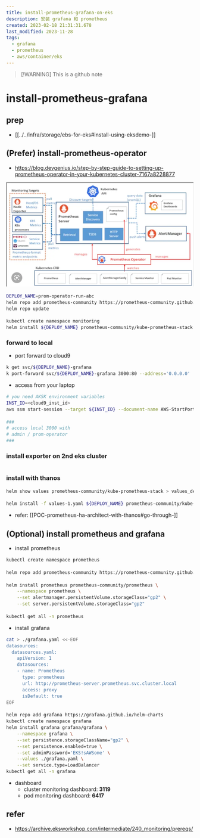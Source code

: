 ```yaml
---
title: install-prometheus-grafana-on-eks
description: 安装 grafana 和 prometheus
created: 2023-02-18 21:31:31.678
last_modified: 2023-11-28
tags:
  - grafana
  - prometheus
  - aws/container/eks
---
```

> [!WARNING] This is a github note

# install-prometheus-grafana

## prep

- [[../../infra/storage/ebs-for-eks#install-using-eksdemo-]] 

## (Prefer) install-prometheus-operator

- https://blog.devgenius.io/step-by-step-guide-to-setting-up-prometheus-operator-in-your-kubernetes-cluster-7167a8228877

![install-prometheus-grafana-png-1.png](install-prometheus-grafana-png-1.png)

```sh
DEPLOY_NAME=prom-operator-run-abc
helm repo add prometheus-community https://prometheus-community.github.io/helm-charts
helm repo update

kubectl create namespace monitoring
helm install ${DEPLOY_NAME} prometheus-community/kube-prometheus-stack --namespace monitoring

```

### forward to local

- port forward to cloud9
```sh
k get svc/${DEPLOY_NAME}-grafana
k port-forward svc/${DEPLOY_NAME}-grafana 3000:80 --address='0.0.0.0'

```

- access from your laptop
```sh
# you need AKSK environment variables
INST_ID=<cloud9_inst_id>
aws ssm start-session --target ${INST_ID} --document-name AWS-StartPortForwardingSession --parameters '{"localPortNumber":["3000"],"portNumber":["3000"]}'

###
# access local 3000 with 
# admin / prom-operator
###

```

### install exporter on 2nd eks cluster

```sh

```


### install with thanos

```sh
helm show values prometheus-community/kube-prometheus-stack > values_default2.yaml

helm install -f values-1.yaml ${DEPLOY_NAME} prometheus-community/kube-prometheus-stack --namespace monitoring

```

- refer: [[POC-prometheus-ha-architect-with-thanos#go-through-]]

## (Optional) install prometheus and grafana

- install prometheus
```sh
kubectl create namespace prometheus

helm repo add prometheus-community https://prometheus-community.github.io/helm-charts

helm install prometheus prometheus-community/prometheus \
    --namespace prometheus \
    --set alertmanager.persistentVolume.storageClass="gp2" \
    --set server.persistentVolume.storageClass="gp2"

kubectl get all -n prometheus

```

- install grafana
```sh
cat > ./grafana.yaml <<-EOF
datasources:
  datasources.yaml:
    apiVersion: 1
    datasources:
    - name: Prometheus
      type: prometheus
      url: http://prometheus-server.prometheus.svc.cluster.local
      access: proxy
      isDefault: true
EOF

helm repo add grafana https://grafana.github.io/helm-charts
kubectl create namespace grafana
helm install grafana grafana/grafana \
    --namespace grafana \
    --set persistence.storageClassName="gp2" \
    --set persistence.enabled=true \
    --set adminPassword='EKS!sAWSome' \
    --values ./grafana.yaml \
    --set service.type=LoadBalancer
kubectl get all -n grafana

```

- dashboard
	- cluster monitoring dashboard: **3119**
	- pod monitoring dashboard: **6417**


## refer

- https://archive.eksworkshop.com/intermediate/240_monitoring/prereqs/



